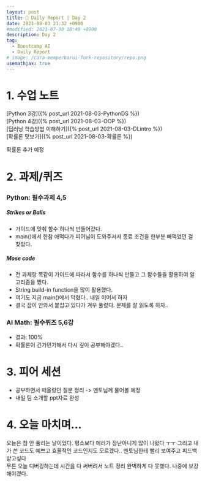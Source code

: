 ```yaml
---
layout: post
title: 📔 Daily Report | Day 2
date: 2021-08-03 21:32 +0900
#modified: 2021-07-30 18:49 +0900
description: Day 2
tag:
  - Boostcamp AI
  - Daily Report
# image: /cara-memperbarui-fork-repository/repo.png
usemathjax: true
---
```


# 1. 수업 노트

[Python 3강]({% post_url 2021-08-03-PythonDS %})
<br/>
[Python 4강]({% post_url 2021-08-03-OOP %})
<br/>
[딥러닝 학습방법 이해하기]({% post_url 2021-08-03-DLintro %})
<br/>
[확률론 맛보기]({% post_url 2021-08-03-확률론 %})

확률론 추가 예정

# 2. 과제/퀴즈

### Python: 필수과제 4,5

##### Strikes or Balls
* 가이드에 맞춰 함수 하나씩 만들어갔다.
* main()에서 한참 애먹다가 피어님이 도와주서셔 종료 조건을 한부분 빼먹었던 걸 찾았다.

##### Mose code
* 전 과제랑 똑같이 가이드에 따라서 함수를 하나씩 만들고 그 함수들을 활용하여 알고리즘을 짰다.
* String build-in function을 많이 활용했다.
* 여기도 지금 main()에서 막혔다.. 내일 이어서 하자
* 결국 잠이 안와서 붙잡고 있다가 겨우 풀렸다. 문제를 잘 읽도록 하자..

### AI Math: 필수퀴즈 5,6강
* 결과: 100%
* 확률론이 긴가민가해서 다시 깊이 공부해야겠다..

# 3. 피어 세션

* 공부하면서 떠올랐던 질문 정리 -> 멘토님께 물어볼 예정
* 내일 팀 소개할 ppt자료 완성

# 4. 오늘 마치며...

오늘은 참 안 풀리는 날이었다. 평소보다 에러가 장난아니게 많이 나왔다 ㅜㅜ 그리고 내가 쓴 코드도 예쁘고 효율적인 코드인지도 모르겠다.. 멘토님한테 빨리 보여주고 피드백 받고싶다 <br>
무튼 오늘 디버깅하는데 시간을 다 써버려서 노트 정리 완벽하게 다 못했다. 나중에 보강해야겠다.